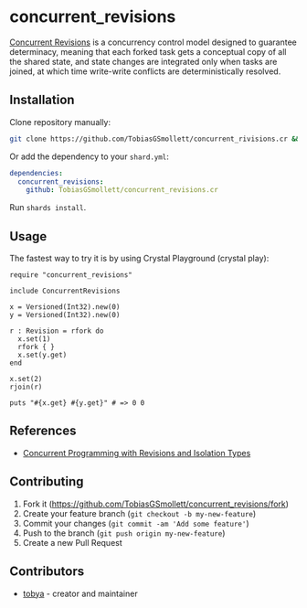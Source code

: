 # concurrent_revisions

[Concurrent Revisions](https://www.microsoft.com/en-us/research/project/concurrent-revisions/) is a concurrency control model designed to guarantee determinacy, meaning that each forked task gets a conceptual copy of all the shared state, and state changes are integrated only when tasks are joined, at which time write-write conflicts are deterministically resolved.

## Installation

Clone repository manually:

```sh
git clone https://github.com/TobiasGSmollett/concurrent_rivisions.cr && cd concurrent_revisions.cr/
```

Or add the dependency to your `shard.yml`:

   ```yaml
   dependencies:
     concurrent_revisions:
       github: TobiasGSmollett/concurrent_revisions.cr
   ```

Run `shards install`.

## Usage

The fastest way to try it is by using Crystal Playground (crystal play):

```crystal
require "concurrent_revisions"

include ConcurrentRevisions

x = Versioned(Int32).new(0)
y = Versioned(Int32).new(0)

r : Revision = rfork do
  x.set(1)
  rfork { }
  x.set(y.get)
end

x.set(2)
rjoin(r)

puts "#{x.get} #{y.get}" # => 0 0
```

## References
- [Concurrent Programming with Revisions and Isolation Types](https://www.microsoft.com/en-us/research/publication/concurrent-programming-with-revisions-and-isolation-types/)

## Contributing

1. Fork it (<https://github.com/TobiasGSmollett/concurrent_revisions/fork>)
2. Create your feature branch (`git checkout -b my-new-feature`)
3. Commit your changes (`git commit -am 'Add some feature'`)
4. Push to the branch (`git push origin my-new-feature`)
5. Create a new Pull Request

## Contributors

- [tobya](https://github.com/TobiasGSmollett) - creator and maintainer
